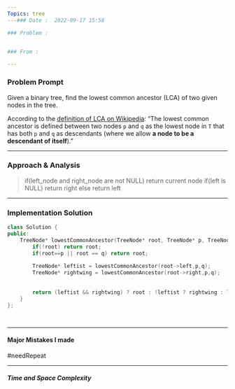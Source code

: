 ```yaml
---
Topics: tree
---### Date :  2022-09-17 15:58

### Problem : 


### From :

---
```

### Problem Prompt
Given a binary tree, find the lowest common ancestor (LCA) of two given nodes in the tree.

According to the [definition of LCA on Wikipedia](https://en.wikipedia.org/wiki/Lowest_common_ancestor): “The lowest common ancestor is defined between two nodes `p` and `q` as the lowest node in `T` that has both `p` and `q` as descendants (where we allow **a node to be a descendant of itself**).”


---
### Approach & Analysis
>if(left_node and right_node are not NULL)
>return current node
>if(left is NULL) return right
>else return left

---
### Implementation Solution
```cpp
class Solution {
public:
    TreeNode* lowestCommonAncestor(TreeNode* root, TreeNode* p, TreeNode* q) {
        if(!root) return root;
        if(root==p || root == q) return root;
        
        TreeNode* leftist = lowestCommonAncestor(root->left,p,q);
        TreeNode* rightwing = lowestCommonAncestor(root->right,p,q);
        
        
        return (leftist && rightwing) ? root : !leftist ? rightwing : leftist; 
    }
};




```
---
#### Major Mistakes I made
#needRepeat 


---
##### Time and Space Complexity


